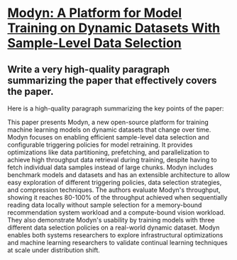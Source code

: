 # [Modyn: A Platform for Model Training on Dynamic Datasets With   Sample-Level Data Selection](https://arxiv.org/abs/2312.06254)

## Write a very high-quality paragraph summarizing the paper that effectively covers the paper.

 Here is a high-quality paragraph summarizing the key points of the paper:

This paper presents Modyn, a new open-source platform for training machine learning models on dynamic datasets that change over time. Modyn focuses on enabling efficient sample-level data selection and configurable triggering policies for model retraining. It provides optimizations like data partitioning, prefetching, and parallelization to achieve high throughput data retrieval during training, despite having to fetch individual data samples instead of large chunks. Modyn includes benchmark models and datasets and has an extensible architecture to allow easy exploration of different triggering policies, data selection strategies, and compression techniques. The authors evaluate Modyn's throughput, showing it reaches 80-100% of the throughput achieved when sequentially reading data locally without sample selection for a memory-bound recommendation system workload and a compute-bound vision workload. They also demonstrate Modyn's usability by training models with three different data selection policies on a real-world dynamic dataset. Modyn enables both systems researchers to explore infrastructural optimizations and machine learning researchers to validate continual learning techniques at scale under distribution shift.
